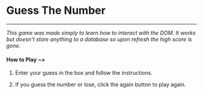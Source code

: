 # Guess The Number

---

_This game was made simply to learn how to interact with the DOM. It works but doesn't store anything to a database so upon refresh the high score is gone._

#### How to Play ~>

1. Enter your guess in the box and follow the instructions.

2. If you guess the number or lose, click the again button to play again.

